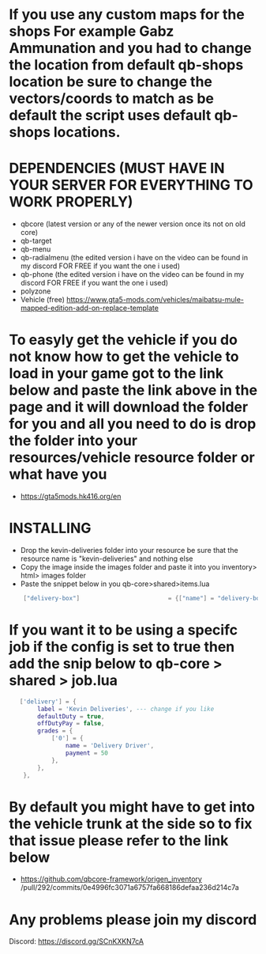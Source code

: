 # If you use any custom maps for the shops For example Gabz Ammunation and you had to change the location from default qb-shops location be sure to change the vectors/coords to match as be default the script uses default qb-shops locations.

# DEPENDENCIES (MUST HAVE IN YOUR SERVER FOR EVERYTHING TO WORK PROPERLY)

* qbcore (latest version or any of the newer version once its not on old core)
* qb-target
* qb-menu
* qb-radialmenu (the edited version i have on the video can be found in my discord FOR FREE if you want the one i used)
* qb-phone (the edited version i have on the video can be found in my discord FOR FREE if you want the one i used)
* polyzone
* Vehicle (free) https://www.gta5-mods.com/vehicles/maibatsu-mule-mapped-edition-add-on-replace-template

# To easyly get the vehicle if you do not know how to get the vehicle to load in your game got to the link below and paste the link above in the page and it will download the folder for you and all you need to do is drop the folder into  your resources/vehicle resource folder or what have you
* https://gta5mods.hk416.org/en

# INSTALLING

* Drop the kevin-deliveries folder into your resource be sure that the resource name is "kevin-deliveries" and nothing else
* Copy the image inside the images folder and paste it into you inventory> html> images folder
* Paste the snippet below in you qb-core>shared>items.lua
```lua
	["delivery-box"] 			     		 = {["name"] = "delivery-box",				    		["label"] = "Delivery Package",			   			["weight"] = 50000,    	["type"] = "item",		["image"] = "delivery-box.png",         			["unique"] = true,		["useable"] = false,	    ["shouldClose"] = true,    ["combinable"] = nil,   ["description"] = "",								["created"] = nil, 		["decay"] = 1.0 },
```

# If you want it to be using a specifc job if the config is set to true then add the snip below to qb-core > shared > job.lua
```lua
   ['delivery'] = {
		label = 'Kevin Deliveries', --- change if you like
		defaultDuty = true,
		offDutyPay = false,
		grades = {
            ['0'] = {
                name = 'Delivery Driver',
                payment = 50
            },
        },
	},
```

# By default you might have to get into the vehicle trunk at the side so to fix that issue please refer to the link below
* https://github.com/qbcore-framework/origen_inventory /pull/292/commits/0e4996fc3071a6757fa668186defaa236d214c7a

# Any problems please join my discord
Discord: https://discord.gg/SCnKXKN7cA



